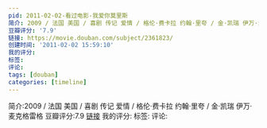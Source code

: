 ```yaml
---
pid: 2011-02-02-看过电影-我爱你莫里斯
简介: 2009 / 法国 美国 / 喜剧 传记 爱情 / 格伦·费卡拉 约翰·里夸 / 金·凯瑞 伊万·麦克格雷格
豆瓣评分: '7.9'
链接: https://movie.douban.com/subject/2361823/
创建时间: '2011-02-02 15:59:10'
我的评分:
标签:
评论:
tags: [douban]
categories: [timeline]
---
```

简介:2009 / 法国 美国 / 喜剧 传记 爱情 / 格伦·费卡拉 约翰·里夸 / 金·凯瑞 伊万·麦克格雷格
豆瓣评分:7.9
[链接](https://movie.douban.com/subject/2361823/)
我的评分:
标签:
评论:
